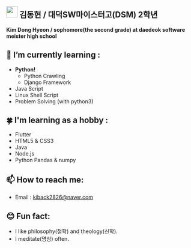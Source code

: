 ##  <img src="https://user-images.githubusercontent.com/48408417/87241487-adcbb580-c45e-11ea-9ec8-df836ff7c00e.jpg" width='30'>  김동현 / 대덕SW마이스터고(DSM) 2학년 
**Kim Dong Hyeon / sophomore(the second grade) at daedeok software meister high school**

## 🌱 I’m currently learning :
- **Python!**
  - Python Crawling  
  - Django Framework  
- Java Script  
- Linux Shell Script  
- Problem Solving (with python3)  

## 🍀 I'm learning as a hobby :
- Flutter
- HTML5 & CSS3
- Java
- Node.js
- Python Pandas & numpy

## 📫 How to reach me:
- Email : kiback2826@naver.com

## 😊 Fun fact:
- I like philosophy(철학) and theology(신학).
- I meditate(명상) often. 
